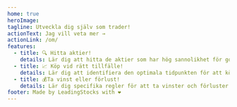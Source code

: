 ```yaml
---
home: true
heroImage:
tagline: Utveckla dig själv som trader!
actionText: Jag vill veta mer →
actionLink: /om/
features:
  - title: 🔍 Hitta aktier!
    details: Lär dig att hitta de aktier som har hög sannolikhet för god utveckling i framtiden
  - title: 📈 Köp vid rätt tillfälle!
    details: Lär dig att identifiera den optimala tidpunkten för att köpa en aktie
  - title: 💰Ta vinst eller förlust!
    details: Lär dig specifika regler för att ta vinster och förluster vid optimala tillfällen
footer: Made by LeadingStocks with ❤️
---
```


